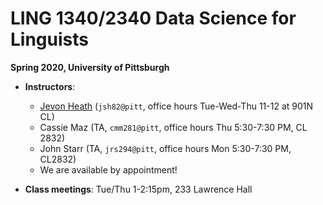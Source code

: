 # LING 1340/2340 Data Science for Linguists
**Spring 2020, University of Pittsburgh**


- **Instructors**:
	- [Jevon Heath](https://www.linguistics.pitt.edu/people/jevon-heath) (`jsh82@pitt`, office hours Tue-Wed-Thu 11-12 at 901N CL)
	- Cassie Maz (TA, `cmm281@pitt`, office hours Thu 5:30-7:30 PM, CL 2832)
	- John Starr (TA, `jrs294@pitt`, office hours Mon 5:30-7:30 PM, CL2832)
	- We are available by appointment!

- **Class meetings**: Tue/Thu 1-2:15pm, 233 Lawrence Hall

